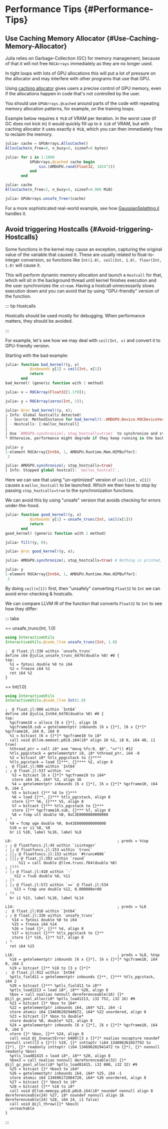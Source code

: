 


# Performance Tips {#Performance-Tips}

## Use Caching Memory Allocator {#Use-Caching-Memory-Allocator}

Julia relies on Garbage-Collection (GC) for memory management, because of that it will not free `ROCArrays` immediately as they are no longer used.

In tight loops with lots of GPU allocations this will put a lot of pressure on the allocator and may interfere with other programs that use that GPU.

Using [caching allocator](https://juliagpu.github.io/GPUArrays.jl/dev/interface/#Caching-Allocator) gives users a precise control of GPU memory, even if the allocations happen in code that&#39;s not controlled by the user.

You should use `GPUArrays.@cached` around parts of the code with repeating memory allocation patterns, for example, on the training loops.

Example below requires `8 MiB` of VRAM per iteration. In the worst case (if GC does not kick in) it would quickly fill up to `8 GiB` of VRAM, but with caching allocator it uses exactly `8 MiB`, which you can then immediately free to reclaim the memory.

```julia
julia> cache = GPUArrays.AllocCache()
AllocCache(n_free=0, n_busy=0, sizeof=0 bytes)

julia> for i in 1:1000
           GPUArrays.@cached cache begin
               sin.(AMDGPU.rand(Float32, 1024^2))
           end
       end

julia> cache
AllocCache(n_free=2, n_busy=0, sizeof=8.000 MiB)

julia> GPUArrays.unsafe_free!(cache)
```


For a more sophisticated real-world example, see how [GaussianSplatting.jl](https://github.com/JuliaNeuralGraphics/GaussianSplatting.jl/blob/e4ef1324c187371e336bef875b053023afe7fb2c/src/training.jl#L183) handles it.

## Avoid triggering Hostcalls {#Avoid-triggering-Hostcalls}

Some functions in the kernel may cause an exception, capturing the original value of the variable that caused it. These are usually related to float-to-integer conversion, so functions like `Int(1.0), ceil(Int, 1.0), floor(Int, 1.0)` will cause it.

This will perform dynamic memory allocation and launch a `Hostcall` for that, which will sit in the background thread until kernel finishes execution and the user synchronizes the `stream`. Having a hostcall unnecessarily slows execution down and you can avoid that by using &quot;GPU-friendly&quot; version of the function.

::: tip Hostcalls

Hostcalls should be used mostly for debugging. When performance matters, they should be avoided.

:::

For example, let&#39;s see how we may deal with `ceil(Int, x)` and convert it to GPU-friendly version.

Starting with the bad example:

```julia
julia> function bad_kernel!(y, x)
           @inbounds y[1] = ceil(Int, x[1])
           return
       end
bad_kernel! (generic function with 1 method)

julia> x = ROCArray(Float32[1.1f0]);

julia> y = ROCArray(zeros(Int, 1));

julia> @roc bad_kernel!(y, x);
┌ Info: Global hostcalls detected!
│ - Source: MethodInstance for bad_kernel!(::AMDGPU.Device.ROCDeviceVector{Int64, 1}, ::AMDGPU.Device.ROCDeviceVector{Float32, 1})
│ - Hostcalls: [:malloc_hostcall]
│
│ Use `AMDGPU.synchronize(; stop_hostcalls=true)` to synchronize and stop them.
└ Otherwise, performance might degrade if they keep running in the background.

julia> y
1-element ROCArray{Int64, 1, AMDGPU.Runtime.Mem.HIPBuffer}:
 2

julia> AMDGPU.synchronize(; stop_hostcalls=true)
[ Info: Stopped global hostcall: `malloc_hostcall`.
```


Here we can see that using &quot;un-optimized&quot; version of `ceil(Int, x[1])` causes a `malloc_hostcall` to be launched. Which we then have to stop by passing `stop_hostcalls=true` to the synchronization functions.

We can avoid this by using &quot;unsafe&quot; version that avoids checking for errors under-the-hood.

```julia
julia> function good_kernel!(y, x)
           @inbounds y[1] = unsafe_trunc(Int, ceil(x[1]))
           return
       end
good_kernel! (generic function with 1 method)

julia> fill!(y, 0);

julia> @roc good_kernel!(y, x);

julia> AMDGPU.synchronize(; stop_hostcalls=true) # Nothing is printed, so no hostcall was launched & stopped.

julia> y
1-element ROCArray{Int64, 1, AMDGPU.Runtime.Mem.HIPBuffer}:
 2
```


By doing `ceil(x[1])` first, then &quot;unsafely&quot; converting `Float32` to `Int` we can avoid error-checking &amp; hostcalls.

We can compare LLVM IR of the function that converts `Float32` to `Int` to see how they differ:

::: tabs

== unsafe_trunc(Int, 1.0)

```julia
using InteractiveUtils
InteractiveUtils.@code_llvm unsafe_trunc(Int, 1.0)
```


```
;  @ float.jl:336 within `unsafe_trunc`
define i64 @julia_unsafe_trunc_6476(double %0) #0 {
top:
  %1 = fptosi double %0 to i64
  %2 = freeze i64 %1
  ret i64 %2
}
```


== Int(1.0)

```julia
using InteractiveUtils
InteractiveUtils.@code_llvm Int(1.0)
```


```
;  @ float.jl:908 within `Int64`
define i64 @julia_Int64_6478(double %0) #0 {
top:
  %gcframe10 = alloca [6 x {}*], align 16
  %gcframe10.sub = getelementptr inbounds [6 x {}*], [6 x {}*]* %gcframe10, i64 0, i64 0
  %1 = bitcast [6 x {}*]* %gcframe10 to i8*
  call void @llvm.memset.p0i8.i64(i8* align 16 %1, i8 0, i64 48, i1 true)
  %thread_ptr = call i8* asm "movq %fs:0, $0", "=r"() #12
  %tls_ppgcstack = getelementptr i8, i8* %thread_ptr, i64 -8
  %2 = bitcast i8* %tls_ppgcstack to {}****
  %tls_pgcstack = load {}***, {}**** %2, align 8
;  @ float.jl:909 within `Int64`
; ┌ @ float.jl:537 within `<=`
   %3 = bitcast [6 x {}*]* %gcframe10 to i64*
   store i64 16, i64* %3, align 16
   %4 = getelementptr inbounds [6 x {}*], [6 x {}*]* %gcframe10, i64 0, i64 1
   %5 = bitcast {}** %4 to {}***
   %6 = load {}**, {}*** %tls_pgcstack, align 8
   store {}** %6, {}*** %5, align 8
   %7 = bitcast {}*** %tls_pgcstack to {}***
   store {}** %gcframe10.sub, {}*** %7, align 8
   %8 = fcmp ult double %0, 0xC3E0000000000000
; └
  %9 = fcmp uge double %0, 0x43E0000000000000
  %10 = or i1 %8, %9
  br i1 %10, label %L16, label %L8

L8:                                               ; preds = %top
; ┌ @ floatfuncs.jl:45 within `isinteger`
; │┌ @ floatfuncs.jl:153 within `trunc`
; ││┌ @ floatfuncs.jl:153 within `#trunc#806`
; │││┌ @ float.jl:393 within `round`
      %11 = call double @llvm.trunc.f64(double %0)
; │└└└
; │┌ @ float.jl:410 within `-`
    %12 = fsub double %0, %11
; │└
; │┌ @ float.jl:572 within `==` @ float.jl:534
    %13 = fcmp une double %12, 0.000000e+00
; └└
  br i1 %13, label %L16, label %L14

L14:                                              ; preds = %L8
;  @ float.jl:910 within `Int64`
; ┌ @ float.jl:336 within `unsafe_trunc`
   %14 = fptosi double %0 to i64
   %15 = freeze i64 %14
   %16 = load {}*, {}** %4, align 8
   %17 = bitcast {}*** %tls_pgcstack to {}**
   store {}* %16, {}** %17, align 8
; └
  ret i64 %15

L16:                                              ; preds = %L8, %top
  %18 = getelementptr inbounds [6 x {}*], [6 x {}*]* %gcframe10, i64 0, i64 2
  %19 = bitcast {}** %18 to [3 x {}*]*
;  @ float.jl:912 within `Int64`
  %ptls_field11 = getelementptr inbounds {}**, {}*** %tls_pgcstack, i64 2
  %20 = bitcast {}*** %ptls_field11 to i8**
  %ptls_load1213 = load i8*, i8** %20, align 8
  %box = call noalias nonnull dereferenceable(16) {}* @ijl_gc_pool_alloc(i8* %ptls_load1213, i32 752, i32 16) #9
  %21 = bitcast {}* %box to i64*
  %22 = getelementptr inbounds i64, i64* %21, i64 -1
  store atomic i64 134696202940672, i64* %22 unordered, align 8
  %23 = bitcast {}* %box to double*
  store double %0, double* %23, align 8
  %24 = getelementptr inbounds [6 x {}*], [6 x {}*]* %gcframe10, i64 0, i64 5
  store {}* %box, {}** %24, align 8
  call void @j_InexactError_6480([3 x {}*]* noalias nocapture noundef nonnull sret([3 x {}*]) %19, {}* inttoptr (i64 134696361657792 to {}*), {}* readonly inttoptr (i64 134696202941472 to {}*), {}* nonnull readonly %box)
  %ptls_load81415 = load i8*, i8** %20, align 8
  %box3 = call noalias nonnull dereferenceable(32) {}* @ijl_gc_pool_alloc(i8* %ptls_load81415, i32 800, i32 32) #9
  %25 = bitcast {}* %box3 to i64*
  %26 = getelementptr inbounds i64, i64* %25, i64 -1
  store atomic i64 134696172004720, i64* %26 unordered, align 8
  %27 = bitcast {}* %box3 to i8*
  %28 = bitcast {}** %18 to i8*
  call void @llvm.memcpy.p0i8.p0i8.i64(i8* noundef nonnull align 8 dereferenceable(24) %27, i8* noundef nonnull align 16 dereferenceable(24) %28, i64 24, i1 false)
  call void @ijl_throw({}* %box3)
  unreachable
}
```


:::
